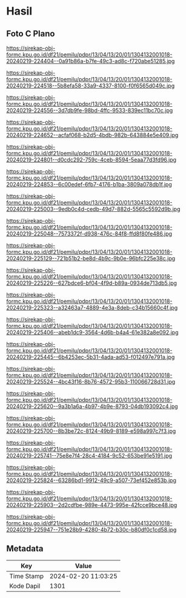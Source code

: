 # Hasil

## Foto C Plano

https://sirekap-obj-formc.kpu.go.id/df21/pemilu/pdpr/13/04/13/20/01/1304132001018-20240219-224404--0a91b86a-b7fe-49c3-ad8c-f720abe51285.jpg

https://sirekap-obj-formc.kpu.go.id/df21/pemilu/pdpr/13/04/13/20/01/1304132001018-20240219-224518--5b8efa58-33a9-4337-8100-f0f6565d049c.jpg

https://sirekap-obj-formc.kpu.go.id/df21/pemilu/pdpr/13/04/13/20/01/1304132001018-20240219-224556--3d7db9fe-98bd-4ffc-9533-839ec11bc70c.jpg

https://sirekap-obj-formc.kpu.go.id/df21/pemilu/pdpr/13/04/13/20/01/1304132001018-20240219-224652--acfaf068-b2d5-4bdb-982b-643884e5e409.jpg

https://sirekap-obj-formc.kpu.go.id/df21/pemilu/pdpr/13/04/13/20/01/1304132001018-20240219-224801--d0cdc292-759c-4ceb-8594-5eaa77d3fd96.jpg

https://sirekap-obj-formc.kpu.go.id/df21/pemilu/pdpr/13/04/13/20/01/1304132001018-20240219-224853--6c00edef-6fb7-4176-b1ba-3809a078db1f.jpg

https://sirekap-obj-formc.kpu.go.id/df21/pemilu/pdpr/13/04/13/20/01/1304132001018-20240219-225003--9edb0c4d-cedb-49d7-882d-5565c5592d9b.jpg

https://sirekap-obj-formc.kpu.go.id/df21/pemilu/pdpr/13/04/13/20/01/1304132001018-20240219-225048--7573372f-d938-476c-84f8-ffd8f80fe486.jpg

https://sirekap-obj-formc.kpu.go.id/df21/pemilu/pdpr/13/04/13/20/01/1304132001018-20240219-225129--721b51b2-be8d-4b9c-9b0e-96bfc225e38c.jpg

https://sirekap-obj-formc.kpu.go.id/df21/pemilu/pdpr/13/04/13/20/01/1304132001018-20240219-225226--627bdce6-bf04-4f9d-b89a-0934de713db5.jpg

https://sirekap-obj-formc.kpu.go.id/df21/pemilu/pdpr/13/04/13/20/01/1304132001018-20240219-225323--a32463a7-4889-4e3a-8deb-c34b15660c4f.jpg

https://sirekap-obj-formc.kpu.go.id/df21/pemilu/pdpr/13/04/13/20/01/1304132001018-20240219-225406--abeb1dc9-3564-4d6b-b4a4-61e382a8e092.jpg

https://sirekap-obj-formc.kpu.go.id/df21/pemilu/pdpr/13/04/13/20/01/1304132001018-20240219-225445--6b4253ec-5b31-4ada-ad53-f012497e791a.jpg

https://sirekap-obj-formc.kpu.go.id/df21/pemilu/pdpr/13/04/13/20/01/1304132001018-20240219-225524--4bc43f16-8b76-4572-95b3-110066728d31.jpg

https://sirekap-obj-formc.kpu.go.id/df21/pemilu/pdpr/13/04/13/20/01/1304132001018-20240219-225620--9a3b1a6a-4b97-4b9e-8793-04db193092c4.jpg

https://sirekap-obj-formc.kpu.go.id/df21/pemilu/pdpr/13/04/13/20/01/1304132001018-20240219-225700--8b3be72c-8124-49b9-8189-e598a997c7f3.jpg

https://sirekap-obj-formc.kpu.go.id/df21/pemilu/pdpr/13/04/13/20/01/1304132001018-20240219-225741--75e8e7f4-28c4-4184-9c52-653be91e5191.jpg

https://sirekap-obj-formc.kpu.go.id/df21/pemilu/pdpr/13/04/13/20/01/1304132001018-20240219-225824--63286bd1-9912-49c9-a507-73ef452e853b.jpg

https://sirekap-obj-formc.kpu.go.id/df21/pemilu/pdpr/13/04/13/20/01/1304132001018-20240219-225903--2d2cdfbe-989e-4473-995e-42fcce9bce48.jpg

https://sirekap-obj-formc.kpu.go.id/df21/pemilu/pdpr/13/04/13/20/01/1304132001018-20240219-225947--751e28b9-4280-4b72-b30c-b80df0c1cd58.jpg


## Metadata

| Key        | Value               |
| ---------- | ------------------- |
| Time Stamp | 2024-02-20 11:03:25 |
| Kode Dapil | 1301                |



